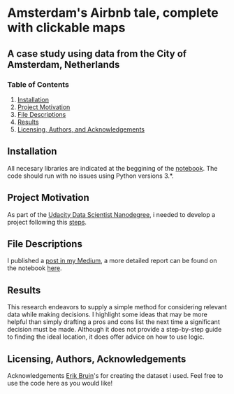 # Amsterdam's Airbnb tale, complete with clickable maps

## A case study using data from the City of Amsterdam, Netherlands


### Table of Contents

1. [Installation](#installation)
2. [Project Motivation](#motivation)
3. [File Descriptions](#files)
4. [Results](#results)
5. [Licensing, Authors, and Acknowledgements](#licensing)

## Installation <a name="installation"></a>

All necesary libraries are indicated at the beggining of the [notebook]().  The code should run with no issues using Python versions 3.*.

## Project Motivation<a name="motivation"></a>

As part of the [Udacity Data Scientist Nanodegree](https://www.coursera.org/account/accomplishments/specialization/certificate/QWDCRB9GLLYL), i needed to develop a project following this [steps]().

## File Descriptions <a name="files"></a>

I published a [post in my Medium](), a more detailed report can be found on the notebook [here](https://mybinder.org/v2/gh/JoseEstevan/DS-Experiments/42811bf5909f85e8a5b902d1508df616b0d46f79). 

## Results<a name="results"></a>

This research endeavors to supply a simple method for considering relevant data while making decisions.
I highlight some ideas that may be more helpful than simply drafting a pros and cons list the next time a significant decision must be made.
Although it does not provide a step-by-step guide to finding the ideal location, it does offer advice on how to use logic.

## Licensing, Authors, Acknowledgements<a name="licensing"></a>

Acknowledgements [Erik Bruin](https://www.kaggle.com/datasets/erikbruin/airbnb-amsterdam)'s for creating the dataset i used. Feel free to use the code here as you would like! 
